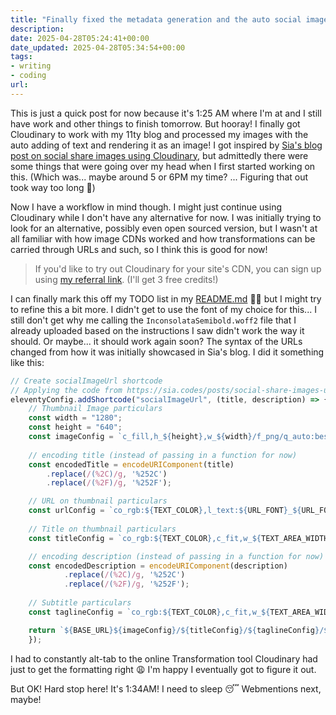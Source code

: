 ```yaml
---
title: "Finally fixed the metadata generation and the auto social images!"
description: 
date: 2025-04-28T05:24:41+00:00
date_updated: 2025-04-28T05:34:54+00:00
tags: 
- writing
- coding
url: 
---
```


This is just a quick post for now because it's 1:25 AM where I'm at and I still have work and other things to finish tomorrow. But hooray! I finally got Cloudinary to work with my 11ty blog and processed my images with the auto adding of text and rendering it as an image! I got inspired by [Sia's blog post on social share images using Cloudinary](https://sia.codes/posts/social-share-images-using-cloudinary/), but admittedly there were some things that were going over my head when I first started working on this. (Which was... maybe around 5 or 6PM my time? ... Figuring that out took way too long 🙈)

Now I have a workflow in mind though. I might just continue using Cloudinary while I don't have any alternative for now. I was initially trying to look for an alternative, possibly even open sourced version, but I wasn't at all familiar with how image CDNs worked and how transformations can be carried through URLs and such, so I think this is good for now!

> If you'd like to try out Cloudinary for your site's CDN, you can sign up using [my referral link](https://cloudinary.com/invites/lpov9zyyucivvxsnalc5/yks8gwi2hltjef4vokiu?t=default). (I'll get 3 free credits!)

I can finally mark this off my TODO list in my [README.md](https://github.com/chiawase/chi-11ty/blob/main/README.md) 🙏🏻 but I might try to refine this a bit more. I didn't get to use the font of my choice for this... I still don't get why me calling the `InconsolataSemibold.woff2` file that I already uploaded based on the instructions I saw didn't work the way it should. Or maybe... it should work again soon? The syntax of the URLs changed from how it was initially showcased in Sia's blog. I did it something like this:
```js
// Create socialImageUrl shortcode
// Applying the code from https://sia.codes/posts/social-share-images-using-cloudinary/
eleventyConfig.addShortcode("socialImageUrl", (title, description) => {
	// Thumbnail Image particulars
	const width = "1280";
	const height = "640";
	const imageConfig = `c_fill,h_${height},w_${width}/f_png/q_auto:best`;
	
	// encoding title (instead of passing in a function for now)
	const encodedTitle = encodeURIComponent(title)
		.replace(/(%2C)/g, '%252C')
		.replace(/(%2F)/g, '%252F');

	// URL on thumbnail particulars
	const urlConfig = `co_rgb:${TEXT_COLOR},l_text:${URL_FONT}_${URL_FONT_SIZE}_bold_normal_left:${URL_VALUE}/fl_layer_apply,g_south_west,x_${TEXT_LEFT_OFFSET},y_${URL_BOTTOM_OFFSET}`;
		
	// Title on thumbnail particulars
	const titleConfig = `co_rgb:${TEXT_COLOR},c_fit,w_${TEXT_AREA_WIDTH},l_text:${TITLE_FONT}_${TITLE_FONT_SIZE}_bold_normal_left:${encodedTitle}/fl_layer_apply,g_south_west,x_${TEXT_LEFT_OFFSET},y_${TITLE_BOTTOM_OFFSET}`;

	// encoding description (instead of passing in a function for now)
	const encodedDescription = encodeURIComponent(description)
			.replace(/(%2C)/g, '%252C')
			.replace(/(%2F)/g, '%252F');
	
	// Subtitle particulars
	const taglineConfig = `co_rgb:${TEXT_COLOR},c_fit,w_${TEXT_AREA_WIDTH},l_text:${TAGLINE_FONT}_${TAGLINE_FONT_SIZE}_normal_left:${encodedDescription}/fl_layer_apply,g_north_west,x_${TEXT_LEFT_OFFSET},y_${TAGLINE_TOP_OFFSET}`;

	return `${BASE_URL}${imageConfig}/${titleConfig}/${taglineConfig}/${urlConfig}/${FOLDER}${SHARE_IMAGE_FILE_NAME}`;
	});
```

I had to constantly alt-tab to the online Transformation tool Cloudinary had just to get the formatting right 😩 I'm happy I eventually got to figure it out.

But OK! Hard stop here! It's 1:34AM! I need to sleep 😴 Webmentions next, maybe!